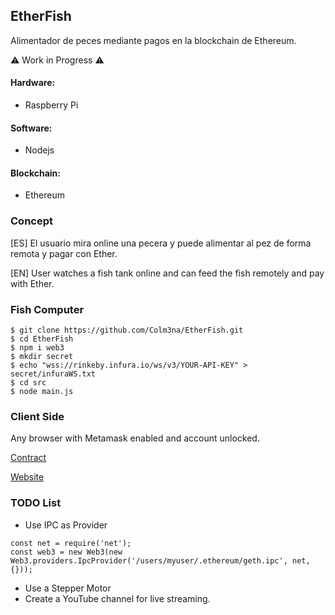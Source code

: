 ## EtherFish
Alimentador de peces mediante pagos en la blockchain de Ethereum.

:warning: Work in Progress :warning:

#### Hardware:

  - Raspberry Pi

#### Software:

  - Nodejs

#### Blockchain:

  - Ethereum

### Concept
[ES] El usuario mira online una pecera y puede alimentar al pez de forma remota y pagar con Ether.

[EN] User watches a fish tank online and can feed the fish remotely and pay with Ether.

### Fish Computer

```
$ git clone https://github.com/Colm3na/EtherFish.git
$ cd EtherFish
$ npm i web3
$ mkdir secret
$ echo "wss://rinkeby.infura.io/ws/v3/YOUR-API-KEY" > secret/infuraWS.txt
$ cd src
$ node main.js
```

### Client Side
Any browser with Metamask enabled and account unlocked.

[Contract](https://rinkeby.etherscan.io/address/0x0451a1c0e4194967363ad9cf1a202419ba4fe83e)

[Website](http://magmatest.000webhostapp.com/EtherFish/)

### TODO List

- Use IPC as Provider
```
const net = require('net');
const web3 = new Web3(new Web3.providers.IpcProvider('/users/myuser/.ethereum/geth.ipc', net, {}));
```
- Use a Stepper Motor
- Create a YouTube channel for live streaming.
